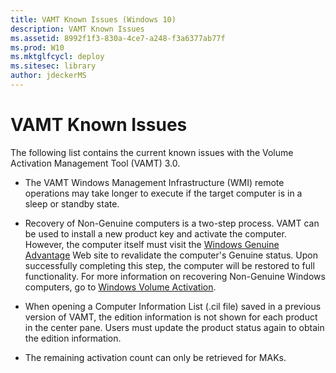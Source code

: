 ```yaml
---
title: VAMT Known Issues (Windows 10)
description: VAMT Known Issues
ms.assetid: 8992f1f3-830a-4ce7-a248-f3a6377ab77f
ms.prod: W10
ms.mktglfcycl: deploy
ms.sitesec: library
author: jdeckerMS
---
```


# VAMT Known Issues
The following list contains the current known issues with the Volume Activation Management Tool (VAMT) 3.0.

-   The VAMT Windows Management Infrastructure (WMI) remote operations may take longer to execute if the target computer is in a sleep or standby state.

-   Recovery of Non-Genuine computers is a two-step process. VAMT can be used to install a new product key and activate the computer. However, the computer itself must visit the [Windows Genuine Advantage](http://go.microsoft.com/fwlink/p/?linkid=182914) Web site to revalidate the computer's Genuine status. Upon successfully completing this step, the computer will be restored to full functionality. For more information on recovering Non-Genuine Windows computers, go to [Windows Volume Activation](http://go.microsoft.com/fwlink/p/?linkid=184668).

-   When opening a Computer Information List (.cil file) saved in a previous version of VAMT, the edition information is not shown for each product in the center pane. Users must update the product status again to obtain the edition information.

-   The remaining activation count can only be retrieved for MAKs.

 

 





